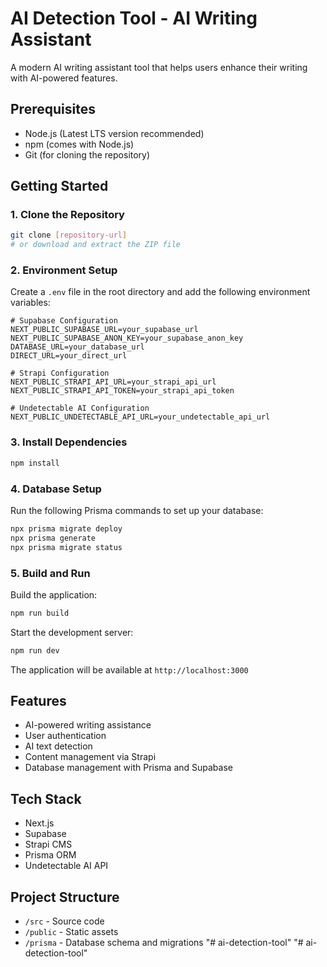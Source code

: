 # AI Detection Tool - AI Writing Assistant

A modern AI writing assistant tool that helps users enhance their writing with AI-powered features.

## Prerequisites

- Node.js (Latest LTS version recommended)
- npm (comes with Node.js)
- Git (for cloning the repository)

## Getting Started

### 1. Clone the Repository

```bash
git clone [repository-url]
# or download and extract the ZIP file
```

### 2. Environment Setup

Create a `.env` file in the root directory and add the following environment variables:

```env
# Supabase Configuration
NEXT_PUBLIC_SUPABASE_URL=your_supabase_url
NEXT_PUBLIC_SUPABASE_ANON_KEY=your_supabase_anon_key
DATABASE_URL=your_database_url
DIRECT_URL=your_direct_url

# Strapi Configuration
NEXT_PUBLIC_STRAPI_API_URL=your_strapi_api_url
NEXT_PUBLIC_STRAPI_API_TOKEN=your_strapi_api_token

# Undetectable AI Configuration
NEXT_PUBLIC_UNDETECTABLE_API_URL=your_undetectable_api_url
```

### 3. Install Dependencies

```bash
npm install
```

### 4. Database Setup

Run the following Prisma commands to set up your database:

```bash
npx prisma migrate deploy
npx prisma generate
npx prisma migrate status
```

### 5. Build and Run

Build the application:
```bash
npm run build
```

Start the development server:
```bash
npm run dev
```

The application will be available at `http://localhost:3000`

## Features

- AI-powered writing assistance
- User authentication
- AI text detection
- Content management via Strapi
- Database management with Prisma and Supabase

## Tech Stack

- Next.js
- Supabase
- Strapi CMS
- Prisma ORM
- Undetectable AI API

## Project Structure

- `/src` - Source code
- `/public` - Static assets
- `/prisma` - Database schema and migrations
"# ai-detection-tool" 
"# ai-detection-tool" 

